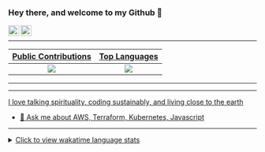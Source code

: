 ### Hey there, and welcome to my Github 👋

<!--
**ibrahiem96/ibrahiem96** is a ✨ _special_ ✨ repository because its `README.md` (this file) appears on your GitHub profile.

Here are some ideas to get you started:

- 🔭 I’m currently working on AWS, Kubernetes, Terraform
- 🌱 I’m currently learning WebAssembly, Istio
- 👯 I’m looking to collaborate on ...
- 🤔 I’m looking for help with ...
- 💬 Ask me about ...
- 📫 How to reach me: ...
- 😄 Pronouns: ...
- ⚡ Fun fact: ...
-->

<a href="https://www.linkedin.com/in/ibrahiem-mohammad/" target="_blank">
  <img align="left" alt="Ibrahiem's LinkdeIn" width="22px" src="https://cdn.jsdelivr.net/npm/simple-icons@v3/icons/linkedin.svg" />
</a>
<a href="https://imohammd.netlify.app/" target="_blank">
  <img align="left" alt="Ibrahiem's Website" width="22px" src="https://cdn.jsdelivr.net/npm/simple-icons@v3/icons/netlify.svg"
</a>
<!--<a href="https://twitter.com/azhar22k/" target="_blank">
  <img align="left" alt="Azhar's Twitter" width="22px" src="https://cdn.jsdelivr.net/npm/simple-icons@v3/icons/twitter.svg" />
</a>
<a href="https://stackoverflow.com/users/6426237/azhar22k" target="_blank">
  <img align="left" alt="Azhar's stackoverflow" width="22px" src="https://cdn.jsdelivr.net/npm/simple-icons@v3/icons/stackoverflow.svg" />
</a>
<a href="https://www.reddit.com/user/azhar22kz" target="_blank">
  <img align="left" alt="Azhar's reddit" width="22px" src="https://cdn.jsdelivr.net/npm/simple-icons@v3/icons/reddit.svg" />
</a>
<a href="https://dev.to/azhar22k" target="_blank">
  <img align="left" alt="Azhar's Dev.to" width="22px" src="https://cdn.jsdelivr.net/npm/simple-icons@v3/icons/dev-dot-to.svg" />
</a>
<a href="https://medium.com/@azhar22k" target="_blank">
  <img align="left" alt="Azhar's medium" width="22px" src="https://cdn.jsdelivr.net/npm/simple-icons@v3/icons/medium.svg" />
</a>
<a href="https://azhar22k.github.io" target="_blank">
  <img align="left" alt="Azhar's github" width="22px" src="https://cdn.jsdelivr.net/npm/simple-icons@v3/icons/blogger.svg" />
</a>
-->
<br>
<hr>

Public Contributions             |  Top Languages
:-------------------------:|:-------------------------:
![](https://github-readme-stats.vercel.app/api?username=ibrahiem96k&show_icons=true&count_private=true&bg_color=30,e96443,904e95&title_color=fff&text_color=fff)  |  ![](https://github-readme-stats.vercel.app/api/top-langs/?username=ibrahiem96&layout=compact&bg_color=30,e96443,904e95&title_color=fff&text_color=fff&hide=html,css)
<hr>
<!--
<a href="https://stackoverflow.com/users/6426237/azhar22k" target="_blank">
  <img align="left" alt="stackoverflow Profile" src="https://github-readme-stackoverflow.vercel.app/?userID=6426237" >
</a>
<a href="https://www.youracclaim.com/badges/35d0e149-1a64-454b-b800-ce45435dc418/public_url" target="_blank">
  <img align="left" alt="Solutions Architect Associate " src="https://github.com/azhar22k/azhar22k/blob/master/aws-certified-solutions-architect-associate.png?raw=true" />
</a>
<a href="https://www.youracclaim.com/badges/4bcbaa97-1fe9-432b-bb1f-378ff7e338a6/public_url" target="_blank">
  <img alt="Developer Associate" src="https://github.com/azhar22k/azhar22k/blob/master/aws-certified-developer-associate.png?raw=true" />
</a>
-->

<hr>
I love talking spirituality, coding sustainably, and living close to the earth

- 💬 Ask me about AWS, Terraform, Kubernetes, Javascript
<hr>
<details>
  <summary>Click to view wakatime language stats</summary> 
<img align="left" src="https://wakatime.com/share/@f33c1581-5370-46dd-b920-21d1f611fe0d/4a37a4fa-4dfe-404b-8547-711d4fcf6722.svg" />
</details>
